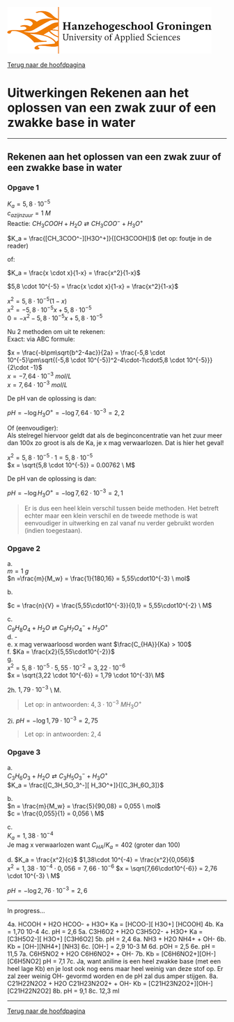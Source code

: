 ![Hanze](../hanze/hanze.png)

[Terug naar de hoofdpagina ](../index.md)

# Uitwerkingen Rekenen aan het oplossen van een zwak zuur of een zwakke base in water

---

## Rekenen aan het oplossen van een zwak zuur of een zwakke base in water

### Opgave 1

$K_a = 5,8 \cdot 10^{-5}$  
$c_{azijnzuur} = 1 \ M$  
Reactie:
$CH_3COOH + H_2O \rightleftarrows CH_3COO^- + H_3O^+$

$K_a = \frac{[CH_3COO^-][H3O^+]}{[CH3COOH]}$ (let op: foutje in de reader)  

of:  

$K_a = \frac{x \cdot x}{1-x} = \frac{x^2}{1-x}$  

$5,8 \cdot 10^{-5} = \frac{x \cdot x}{1-x} = \frac{x^2}{1-x}$  

$x^2 = 5,8 \cdot 10^{-5}(1-x)$  
$x^2 = -5,8 \cdot 10^{-5}x + 5,8 \cdot 10^{-5}$  
$0 = -x^2 -5,8 \cdot 10^{-5}x + 5,8 \cdot 10^{-5}$

Nu 2 methoden om uit te rekenen:  
Exact: via ABC formule:  

$x = \frac{-b\pm\sqrt{b^2-4ac}}{2a} = \frac{-5,8 \cdot 10^{-5}\pm\sqrt{(-5,8 \cdot 10^{-5})^2-4\cdot-1\cdot5,8 \cdot 10^{-5}}}{2\cdot -1}$  
$x = -7,64\cdot10^{-3}\  mol/L$  
$x = 7,64\cdot10^{-3}\  mol/L$  

De pH van de oplossing is dan:  

$pH = -\log{H_3O^+} = -\log{7,64\cdot10^{-3}} = 2,2$

Of (eenvoudiger):  
Als stelregel hiervoor geldt dat als de beginconcentratie van het zuur meer dan 100x zo groot is als de Ka, je x mag verwaarlozen. Dat is hier het geval!  

$x^2 = 5,8 \cdot 10^{-5} \cdot 1 = 5,8 \cdot 10^{-5}$  
$x = \sqrt{5,8 \cdot 10^{-5}} = 0.00762 \ M$  


De pH van de oplossing is dan:  

$pH = -\log{H_3O^+} = -\log{7,62\cdot10^{-3}} = 2,1$  

>Er is dus een heel klein verschil tussen beide methoden. Het betreft echter maar een klein verschil en de tweede methode is wat eenvoudiger in uitwerking en zal vanaf nu verder gebruikt worden (indien toegestaan).

### Opgave 2

a.  
$m = 1 \ g$  
$n =\frac{m}{M_w} = \frac{1}{180,16} = 5,55\cdot10^{-3} \ mol$  

b.  

$c = \frac{n}{V} = \frac{5,55\cdot10^{-3}}{0,1} = 5,55\cdot10^{-2} \ M$  

c.  
$C_9H_8O_4 + H_2O \rightleftarrows C_9H_7O_4^- + H_3O^+$  
d. -  
e. x mag verwaarloosd worden want $\frac{C_{HA}}{Ka} > 100$  
f. $Ka = \frac{x2}{5,55\cdot10^{-2}}$  
g.  
$x^2 = 5,8\cdot10^{-5} \cdot 5,55\cdot10^{-2} = 3,22 \cdot 10^{-6}$  
$x = \sqrt{3,22 \cdot 10^{-6}} = 1,79 \cdot 10^{-3}\ M$


2h. $1,79 \cdot 10^{-3}$ \ M.  
>Let op: in antwoorden: $4,3\cdot10^{-3} \ M H_3O^+$

2i. $pH = -\log{1,79 \cdot 10^{-3}} = 2,75$  

>Let op: in antwoorden: $2,4$  

### Opgave 3

a.  
$C_3H_6O_3 + H_2O \rightleftarrows C_3H_5O_3^ - + H_3O^ +$  
$K_a = \frac{[C_3H_5O_3^-][ H_3O^+]}{[C_3H_6O_3]}$  

b.  
$n = \frac{m}{M_w} = \frac{5}{90,08} = 0,055 \ mol$  
$c = \frac{0,055}{1} = 0,056 \ M$  

c.  
$K_a = 1,38\cdot 10^{-4}$  
Je mag x verwaarlozen want $C_{HA}/K_a = 402$ (groter dan 100)  

d.
$K_a = \frac{x^2}{c}$
$1,38\cdot 10^{-4} = \frac{x^2}{0,056}$  
$x^2 = 1,38\cdot 10^{-4} \cdot 0,056 = 7,66\cdot10^{-6}$
$x = \sqrt{7,66\cdot10^{-6}} = 2,76 \cdot 10^{-3} \ M$

$pH = -\log{2,76 \cdot 10^{-3}} = 2,6$

---
In progress...  



4a. HCOOH + H2O		HCOO- + H3O+
      Ka = [HCOO-][ H3O+]
	     [HCOOH]
4b. Ka = 1,70 10-4
4c. pH = 2,6
5a. C3H6O2 + H2O		C3H5O2- + H3O+
       Ka = [C3H5O2-][ H3O+]
	      [C3H6O2]
5b. pH = 2,4
6a. NH3 + H2O			NH4+ + OH-
6b. Kb = 	[OH-][NH4+]
		    [NH3]
6c. [OH-] = 2,9 10-3 M
6d. pOH = 2,5
6e. pH = 11,5
7a. C6H5NO2 + H2O		C6H6NO2+ + OH-
7b. Kb = [C6H6NO2+][OH-]
	    [C6H5NO2]
        pH = 7,1
7c. Ja, want aniline is een heel zwakke base (met een heel lage Kb) en je lost ook nog eens maar heel weinig van deze stof op. Er zal zeer weinig OH- gevormd worden en de pH zal dus amper stijgen. 
8a. C21H22N2O2 + H2O		C21H23N2O2+ + OH-
       Kb = [C21H23N2O2+][OH-]
	      [C21H22N2O2]
8b. pH = 9,1 
8c. 12,3 ml




--- 

[Terug naar de hoofdpagina ](../index.md)

<script type="text/x-mathjax-config">
  MathJax.Hub.Config({
    tex2jax: {
      inlineMath: [ ['$','$'], ["\\(","\\)"] ],
      processEscapes: true
    }
  });
</script>
    
<script type="text/javascript"
        src="https://cdn.mathjax.org/mathjax/latest/MathJax.js?config=TeX-AMS-MML_HTMLorMML">
</script>